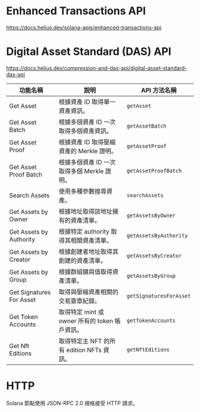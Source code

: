 
# Enhanced Transactions API
https://docs.helius.dev/solana-apis/enhanced-transactions-api

# Digital Asset Standard (DAS) API
https://docs.helius.dev/compression-and-das-api/digital-asset-standard-das-api

| 功能名稱                    | 說明                                                               | API 方法名稱               |
|---------------------------|--------------------------------------------------------------------|----------------------------|
| Get Asset                 | 根據資產 ID 取得單一資產資訊。                                    | `getAsset`                 |
| Get Asset Batch           | 根據多個資產 ID 一次取得多個資產資訊。                            | `getAssetBatch`           |
| Get Asset Proof           | 根據資產 ID 取得壓縮資產的 Merkle 證明。                          | `getAssetProof`           |
| Get Asset Proof Batch     | 根據多個資產 ID 一次取得多個 Merkle 證明。                        | `getAssetProofBatch`      |
| Search Assets             | 使用多種參數搜尋資產。                                            | `searchAssets`            |
| Get Assets by Owner       | 根據地址取得該地址擁有的資產清單。                                | `getAssetsByOwner`        |
| Get Assets by Authority   | 根據特定 authority 取得其相關資產清單。                           | `getAssetsByAuthority`    |
| Get Assets by Creator     | 根據創建者地址取得其創建的資產清單。                              | `getAssetsByCreator`      |
| Get Assets by Group       | 根據群組鍵與值取得資產清單。                                      | `getAssetsByGroup`        |
| Get Signatures For Asset  | 取得與壓縮資產相關的交易簽章紀錄。                                | `getSignaturesForAsset`   |
| Get Token Accounts        | 取得特定 mint 或 owner 所有的 token 帳戶資訊。                    | `getTokenAccounts`        |
| Get Nft Editions          | 取得特定主 NFT 的所有 edition NFTs 資訊。                        | `getNftEditions`          |


# HTTP
Solana 節點使用 JSON-RPC 2.0 規格接受 HTTP 請求。
